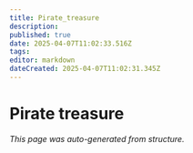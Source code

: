 ```yaml
---
title: Pirate_treasure
description: 
published: true
date: 2025-04-07T11:02:33.516Z
tags: 
editor: markdown
dateCreated: 2025-04-07T11:02:31.345Z
---
```


# Pirate treasure

*This page was auto-generated from structure.*
